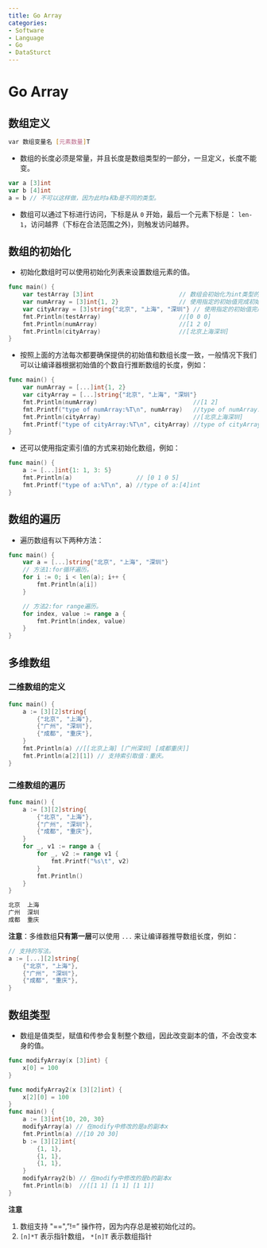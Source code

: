 ```yaml
---
title: Go Array
categories:
- Software
- Language
- Go
- DataSturct
---
```

# Go Array

## 数组定义

```bash
var 数组变量名 [元素数量]T
```

- 数组的长度必须是常量，并且长度是数组类型的一部分，一旦定义，长度不能变。

```go
var a [3]int
var b [4]int
a = b // 不可以这样做，因为此时a和b是不同的类型。
```

- 数组可以通过下标进行访问，下标是从 `0` 开始，最后一个元素下标是： `len-1`，访问越界（下标在合法范围之外)，则触发访问越界。

## 数组的初始化

- 初始化数组时可以使用初始化列表来设置数组元素的值。

```go
func main() {
    var testArray [3]int                        // 数组会初始化为int类型的零值。
    var numArray = [3]int{1, 2}                 // 使用指定的初始值完成初始化。
    var cityArray = [3]string{"北京", "上海", "深圳"} // 使用指定的初始值完成初始化。
    fmt.Println(testArray)                      //[0 0 0]
    fmt.Println(numArray)                       //[1 2 0]
    fmt.Println(cityArray)                      //[北京上海深圳]
}
```

- 按照上面的方法每次都要确保提供的初始值和数组长度一致，一般情况下我们可以让编译器根据初始值的个数自行推断数组的长度，例如：

```go
func main() {
	var numArray = [...]int{1, 2}
	var cityArray = [...]string{"北京", "上海", "深圳"}
	fmt.Println(numArray)                           //[1 2]
	fmt.Printf("type of numArray:%T\n", numArray)   //type of numArray:[2]int
	fmt.Println(cityArray)                          //[北京上海深圳]
	fmt.Printf("type of cityArray:%T\n", cityArray) //type of cityArray:[3]string
}
```

- 还可以使用指定索引值的方式来初始化数组，例如：

```go
func main() {
    a := [...]int{1: 1, 3: 5}
    fmt.Println(a)                  // [0 1 0 5]
    fmt.Printf("type of a:%T\n", a) //type of a:[4]int
}
```

## 数组的遍历

- 遍历数组有以下两种方法：

```go
func main() {
    var a = [...]string{"北京", "上海", "深圳"}
    // 方法1:for循环遍历。
    for i := 0; i < len(a); i++ {
        fmt.Println(a[i])
    }

    // 方法2:for range遍历。
    for index, value := range a {
        fmt.Println(index, value)
    }
}
```

## 多维数组

### 二维数组的定义

```go
func main() {
    a := [3][2]string{
        {"北京", "上海"},
        {"广州", "深圳"},
        {"成都", "重庆"},
    }
    fmt.Println(a) //[[北京上海] [广州深圳] [成都重庆]]
    fmt.Println(a[2][1]) // 支持索引取值：重庆。
}
```

### 二维数组的遍历

```go
func main() {
    a := [3][2]string{
        {"北京", "上海"},
        {"广州", "深圳"},
        {"成都", "重庆"},
    }
    for _, v1 := range a {
        for _, v2 := range v1 {
            fmt.Printf("%s\t", v2)
        }
        fmt.Println()
    }
}
```

```bash
北京	上海	
广州	深圳	
成都	重庆	
```

**注意**：多维数组**只有第一层**可以使用 `...` 来让编译器推导数组长度，例如：

```go
// 支持的写法。
a := [...][2]string{
	{"北京", "上海"},
	{"广州", "深圳"},
	{"成都", "重庆"},
}
```

## 数组类型

- 数组是值类型，赋值和传参会复制整个数组，因此改变副本的值，不会改变本身的值。

```go
func modifyArray(x [3]int) {
	x[0] = 100
}

func modifyArray2(x [3][2]int) {
	x[2][0] = 100
}
func main() {
	a := [3]int{10, 20, 30}
	modifyArray(a) // 在modify中修改的是a的副本x
	fmt.Println(a) //[10 20 30]
	b := [3][2]int{
		{1, 1},
		{1, 1},
		{1, 1},
	}
	modifyArray2(b) // 在modify中修改的是b的副本x
	fmt.Println(b)  //[[1 1] [1 1] [1 1]]
}
```

**注意**

1. 数组支持 "==",”!=” 操作符，因为内存总是被初始化过的。
2. `[n]*T` 表示指针数组， `*[n]T` 表示数组指针 